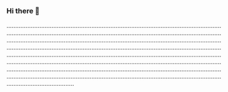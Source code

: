 ### Hi there 👋

.......................................................................................................................................................................................................................................................................................................................................................................................................................................................................................................................................................................................................................................................................................................................................................................................................................................................................................................................................................................................................................................................................